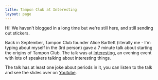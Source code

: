 ```yaml
---
title: Tampon Club at Interesting
layout: page
---
```


Hi! We haven't blogged in a long time but we're still here, and still sending out stickers.

Back in September, Tampon Club founder Alice Bartlett (literally me - I'm typing about myself in the 3rd person) gave a 7 minute talk about starting the origins of Tampon Club. The talk was at [Interesting](http://www.reasonablyinteresting.co.uk/index.php/london/interesting-2016/), an evening event with lots of speakers talking about interesting things.

The talk has at least one joke about periods in it, you can listen to the talk and see the slides over on [Youtube](https://www.youtube.com/watch?v=uJbpTVDOkxM).
